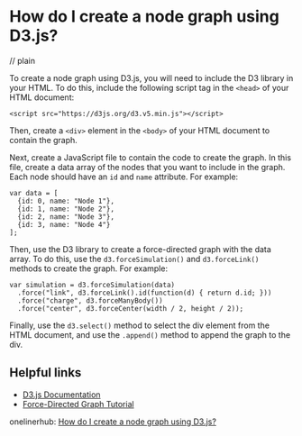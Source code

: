 # How do I create a node graph using D3.js?
// plain

To create a node graph using D3.js, you will need to include the D3 library in your HTML. To do this, include the following script tag in the `<head>` of your HTML document:

```
<script src="https://d3js.org/d3.v5.min.js"></script>
```

Then, create a `<div>` element in the `<body>` of your HTML document to contain the graph.

Next, create a JavaScript file to contain the code to create the graph. In this file, create a data array of the nodes that you want to include in the graph. Each node should have an `id` and `name` attribute. For example:

```
var data = [
  {id: 0, name: "Node 1"},
  {id: 1, name: "Node 2"},
  {id: 2, name: "Node 3"},
  {id: 3, name: "Node 4"}
];
```

Then, use the D3 library to create a force-directed graph with the data array. To do this, use the `d3.forceSimulation()` and `d3.forceLink()` methods to create the graph. For example:

```
var simulation = d3.forceSimulation(data)
  .force("link", d3.forceLink().id(function(d) { return d.id; }))
  .force("charge", d3.forceManyBody())
  .force("center", d3.forceCenter(width / 2, height / 2));
```

Finally, use the `d3.select()` method to select the div element from the HTML document, and use the `.append()` method to append the graph to the div.

## Helpful links
- [D3.js Documentation](https://github.com/d3/d3/wiki)
- [Force-Directed Graph Tutorial](https://bl.ocks.org/mbostock/4062045)

onelinerhub: [How do I create a node graph using D3.js?](https://onelinerhub.com/javascript-d3/how-do-i-create-a-node-graph-using-d--js)